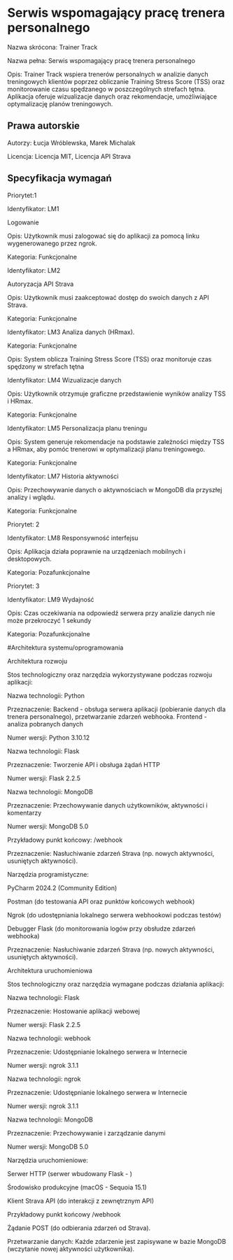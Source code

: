 
# Serwis wspomagający pracę trenera personalnego

Nazwa skrócona: Trainer Track

Nazwa pełna: Serwis wspomagający pracę trenera personalnego

Opis: Trainer Track wspiera trenerów personalnych w analizie danych treningowych klientów
poprzez obliczanie Training Stress Score (TSS) oraz monitorowanie czasu spędzanego w
poszczególnych strefach tętna. Aplikacja oferuje wizualizacje danych oraz rekomendacje,
umożliwiające optymalizację planów treningowych.

## Prawa autorskie

Autorzy: Łucja Wróblewska, Marek Michalak

Licencja: Licencja MIT, Licencja API Strava
## Specyfikacja wymagań

Priorytet:1

Identyfikator: LM1

Logowanie

Opis: Użytkownik musi zalogować się do aplikacji za pomocą linku wygenerowanego przez ngrok.

Kategoria: Funkcjonalne

Identyfikator: LM2

Autoryzacja API Strava

Opis: Użytkownik musi zaakceptować dostęp do swoich danych z API Strava.

Kategoria: Funkcjonalne

Identyfikator: LM3 Analiza danych
(HRmax).

Kategoria: Funkcjonalne

Opis: System oblicza Training Stress Score (TSS) oraz monitoruje czas spędzony w strefach tętna

Identyfikator: LM4 Wizualizacje danych

Opis: Użytkownik otrzymuje graficzne przedstawienie wyników analizy TSS i HRmax.

Kategoria: Funkcjonalne

Identyfikator: LM5 Personalizacja planu treningu

Opis: System generuje rekomendacje na podstawie zależności między TSS a HRmax, aby pomóc
trenerowi w optymalizacji planu treningowego.

Kategoria: Funkcjonalne

Identyfikator: LM7
Historia aktywności

Opis: Przechowywanie danych o aktywnościach w MongoDB dla przyszłej analizy i wglądu.

Kategoria: Funkcjonalne

Priorytet: 2

Identyfikator: LM8
Responsywność interfejsu

Opis: Aplikacja działa poprawnie na urządzeniach mobilnych i desktopowych.

Kategoria: Pozafunkcjonalne

Priorytet: 3

Identyfikator: LM9 Wydajność 

Opis: Czas oczekiwania na odpowiedź serwera przy analizie danych nie może przekroczyć 1 sekundy

Kategoria: Pozafunkcjonalne

#Architektura systemu/oprogramowania

Architektura rozwoju

Stos technologiczny oraz narzędzia wykorzystywane podczas rozwoju aplikacji:

Nazwa technologii: Python

Przeznaczenie: Backend - obsługa serwera aplikacji (pobieranie danych dla trenera
personalnego), przetwarzanie zdarzeń webhooka. Frontend - analiza pobranych danych

Numer wersji: Python 3.10.12

Nazwa technologii: Flask

Przeznaczenie: Tworzenie API i obsługa żądań HTTP

Numer wersji: Flask 2.2.5

Nazwa technologii: MongoDB

Przeznaczenie: Przechowywanie danych użytkowników, aktywności i komentarzy

Numer wersji: MongoDB 5.0

Przykładowy punkt końcowy: /webhook

Przeznaczenie: Nasłuchiwanie zdarzeń Strava (np. nowych aktywności, usuniętych aktywności).

Narzędzia programistyczne:

PyCharm 2024.2 (Community Edition)

Postman (do testowania API oraz punktów końcowych webhook)

Ngrok (do udostępniania lokalnego serwera webhookowi podczas testów)

Debugger Flask (do monitorowania logów przy obsłudze zdarzeń webhooka)

Przeznaczenie: Nasłuchiwanie zdarzeń Strava (np. nowych aktywności, usuniętych aktywności).


Architektura uruchomieniowa

Stos technologiczny oraz narzędzia wymagane podczas działania aplikacji:

Nazwa technologii: Flask

Przeznaczenie: Hostowanie aplikacji webowej

Numer wersji: Flask 2.2.5

Nazwa technologii: webhook

Przeznaczenie: Udostępnianie lokalnego serwera w Internecie

Numer wersji: ngrok 3.1.1

Nazwa technologii: ngrok

Przeznaczenie: Udostępnianie lokalnego serwera w Internecie

Numer wersji: ngrok 3.1.1

Nazwa technologii: MongoDB

Przeznaczenie: Przechowywanie i zarządzanie danymi

Numer wersji: MongoDB 5.0

Narzędzia uruchomieniowe:

Serwer HTTP (serwer wbudowany Flask - )

Środowisko produkcyjne (macOS - Sequoia 15.1)
 
Klient Strava API (do interakcji z zewnętrznym API)

Przykładowy punkt końcowy /webhook

Żądanie POST (do odbierania zdarzeń od Strava).

Przetwarzanie danych: Każde zdarzenie jest zapisywane w bazie MongoDB (wczytanie nowej
aktywności użytkownika).
